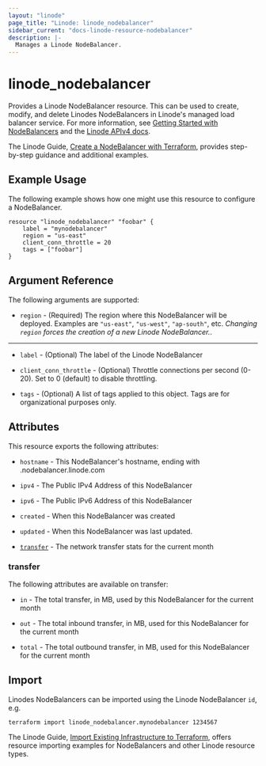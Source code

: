 ```yaml
---
layout: "linode"
page_title: "Linode: linode_nodebalancer"
sidebar_current: "docs-linode-resource-nodebalancer"
description: |-
  Manages a Linode NodeBalancer.
---
```


# linode\_nodebalancer

Provides a Linode NodeBalancer resource.  This can be used to create, modify, and delete Linodes NodeBalancers in Linode's managed load balancer service.
For more information, see [Getting Started with NodeBalancers](https://www.linode.com/docs/platform/nodebalancer/getting-started-with-nodebalancers/) and the [Linode APIv4 docs](https://developers.linode.com/api/v4#operation/createNodeBalancer).

The Linode Guide, [Create a NodeBalancer with Terraform](https://www.linode.com/docs/applications/configuration-management/create-a-nodebalancer-with-terraform/), provides step-by-step guidance and additional examples.

## Example Usage

The following example shows how one might use this resource to configure a NodeBalancer.

```hcl
resource "linode_nodebalancer" "foobar" {
    label = "mynodebalancer"
    region = "us-east"
    client_conn_throttle = 20
    tags = ["foobar"]
}
```

## Argument Reference

The following arguments are supported:

* `region` - (Required) The region where this NodeBalancer will be deployed.  Examples are `"us-east"`, `"us-west"`, `"ap-south"`, etc.  *Changing `region` forces the creation of a new Linode NodeBalancer.*.

- - -

* `label` - (Optional) The label of the Linode NodeBalancer

* `client_conn_throttle` - (Optional) Throttle connections per second (0-20). Set to 0 (default) to disable throttling.

* `tags` - (Optional) A list of tags applied to this object. Tags are for organizational purposes only.

## Attributes

This resource exports the following attributes:

* `hostname` - This NodeBalancer's hostname, ending with .nodebalancer.linode.com

* `ipv4` - The Public IPv4 Address of this NodeBalancer

* `ipv6` - The Public IPv6 Address of this NodeBalancer

* `created` - When this NodeBalancer was created

* `updated` - When this NodeBalancer was last updated.

* [`transfer`](#transfer) - The network transfer stats for the current month

### transfer

The following attributes are available on transfer:

* `in` - The total transfer, in MB, used by this NodeBalancer for the current month

* `out` - The total inbound transfer, in MB, used for this NodeBalancer for the current month

* `total` - The total outbound transfer, in MB, used for this NodeBalancer for the current month

## Import

Linodes NodeBalancers can be imported using the Linode NodeBalancer `id`, e.g.

```sh
terraform import linode_nodebalancer.mynodebalancer 1234567
```

The Linode Guide, [Import Existing Infrastructure to Terraform](https://www.linode.com/docs/applications/configuration-management/import-existing-infrastructure-to-terraform/), offers resource importing examples for NodeBalancers and other Linode resource types.
